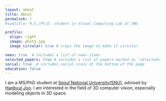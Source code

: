 ```yaml
---
layout: about
title: About
permalink: /
#subtitle: M.S./Ph.D. student in Visual Computing Lab at SNU

profile:
  align: right
  image: photo.jpg
  image_circular: true # crops the image to make it circular

news: true  # includes a list of news items
selected_papers: true # includes a list of papers marked as "selected={true}"
social: true  # includes social icons at the bottom of the page
education: false
---
```


I am a MS/PhD student at [Seoul National University(SNU)](https://www.snu.ac.kr/), advised by [Hanbyul Joo](https://jhugestar.github.io/). I am interested in the field of 3D computer vision, especially modeling objects in 3D space.
